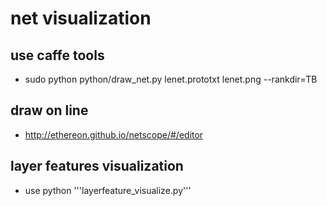 # net visualization

## use caffe tools
* sudo python python/draw_net.py lenet.prototxt lenet.png --rankdir=TB

## draw on line
* http://ethereon.github.io/netscope/#/editor

## layer features visualization
* use python '''layerfeature_visualize.py'''


